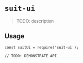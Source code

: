 # `suit-ui`

> TODO: description

## Usage

```
const suitUi = require('suit-ui');

// TODO: DEMONSTRATE API
```
